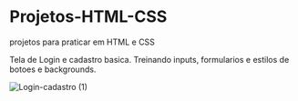 # Projetos-HTML-CSS
projetos para praticar em HTML e CSS


Tela de Login e cadastro basica. 
Treinando inputs, formularios e estilos de botoes e backgrounds.

![Login-cadastro (1)](https://user-images.githubusercontent.com/80357746/179130462-8bceed26-6e36-4224-b9ff-2d5911c522b1.gif)

